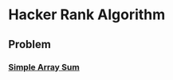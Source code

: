 # Hacker Rank Algorithm

## Problem

### [Simple Array Sum](https://github.com/Marc-AntoineH/HackerRankAlgorithm/wiki/Simple-Array-Sum)
